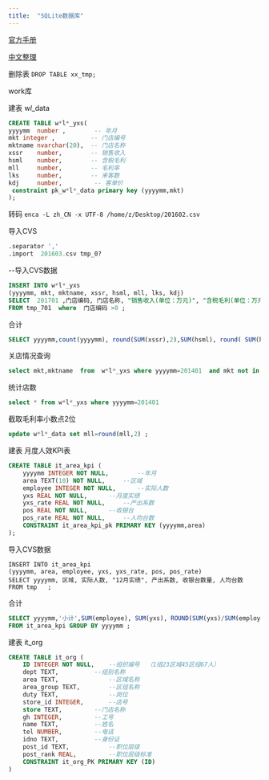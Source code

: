 ```yaml
---
title:  "SQLite数据库"
---
```




[官方手册](https://sqlite.org/cli.html)

[中文整理](http://www.cnblogs.com/songsh96/archive/2011/10/14/2211079.html)

删除表   ```DROP TABLE xx_tmp;```

work库

建表               w*l*_data
```sql lite
CREATE TABLE w*l*_yxs(
yyyymm  number ,        -- 年月
mkt integer ,          -- 门店编号
mktname nvarchar(20),  -- 门店名称
xssr    number,        -- 销售收入
hsml    number,        -- 含税毛利
mll     number,        -- 毛利率
lks     number,        -- 来客数
kdj     number,         -- 客单价
 constraint pk_w*l*_data primary key (yyyymm,mkt)
);
```

转码  ```enca -L zh_CN -x UTF-8 /home/z/Desktop/201602.csv```

导入CVS
```sql lite
.separator ','
.import  201603.csv tmp_0?                   
```
--导入CVS数据
```sql lite
INSERT INTO w*l*_yxs
(yyyymm, mkt, mktname, xssr, hsml, mll, lks, kdj)
SELECT  201701 ,门店编码, 门店名称, "销售收入(单位：万元)", "含税毛利(单位：万元)", 含税毛利率, 来客数, "客单价(单位：元)"
FROM tmp_701  where  门店编码 >0 ;
```
合计
```sql lite
SELECT yyyymm,count(yyyymm), round(SUM(xssr),2),SUM(hsml), round( SUM(hsml)/SUM(xssr),4) ,SUM(lks),round(SUM(xssr*10000)/SUM(lks),2) FROM w*l*_yxs GROUP BY yyyymm ;
```
关店情况查询
```sql lite
select mkt,mktname  from  w*l*_yxs where yyyymm=201401  and mkt not in (select mkt from w*l*_yxs where yyyymm =201405 )
```
统计店数
```sql lite
select * from w*l*_yxs where yyyymm=201401
```
截取毛利率小数点2位
```sql lite
update w*l*_data set mll=round(mll,2) ;    
```

建表       月度人效KPI表
```sql lite
CREATE TABLE it_area_kpi (
	yyyymm INTEGER NOT NULL,        --年月
	area TEXT(10) NOT NULL, 	--区域
	employee INTEGER NOT NULL,      --实际人数
	yxs REAL NOT NULL,		--月度实绩
	yxs_rate REAL NOT NULL,		--产出系数	
	pos REAL NOT NULL,		--收银台
	pos_rate REAL NOT NULL,		--人均台数
	CONSTRAINT it_area_kpi_pk PRIMARY KEY (yyyymm,area)
);
```

导入CVS数据
```
INSERT INTO it_area_kpi
(yyyymm, area, employee, yxs, yxs_rate, pos, pos_rate)
SELECT yyyymm, 区域, 实际人数, "12月实绩", 产出系数, 收银台数量, 人均台数
FROM tmp   ;
```
合计
```sql lite
SELECT yyyymm,'小计',SUM(employee), SUM(yxs), ROUND(SUM(yxs)/SUM(employee),2), SUM(pos), ROUND(SUM(pos)/SUM(employee),2)
FROM it_area_kpi GROUP BY yyyymm ;
```

建表 it_org
```sql lite
CREATE TABLE it_org (
	ID INTEGER NOT NULL,    --组织编号  （1组23区域45区组67人）
	dept TEXT, 			--组别名称
	area TEXT,		        --区域名称		
	area_group TEXT,		--区组名称
	duty TEXT,				--岗位
	store_id INTEGER,		--店号		
	store TEXT,			--门店名称
	gh INTEGER,			--工号
	name TEXT,			--姓名
	tel NUMBER,			--电话
	idno TEXT,			--身份证 
	post_id TEXT,   		--职位层级
	post_rank REAL,       	--职位层级标准			
	CONSTRAINT it_org_PK PRIMARY KEY (ID)
)
```